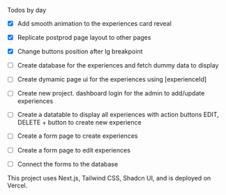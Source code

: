 Todos by day

- [x] Add smooth animation to the experiences card reveal

- [x] Replicate postprod page layout to other pages

- [x] Change buttons position after lg breakpoint

- [ ] Create database for the experiences and fetch dummy data to display

- [ ] Create dymamic page ui for the experiences using [experienceId]

- [ ] Create new project. dashboard login for the admin to add/update experiences

- [ ] Create a datatable to display all experiences with action buttons EDIT, DELETE + button to create new experience

- [ ] Create a form page to create experiences

- [ ] Create a form page to edit experiences

- [ ] Connect the forms to the database

This project uses Next.js, Tailwind CSS, Shadcn UI, and is deployed on Vercel.

